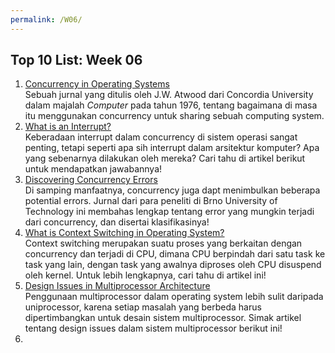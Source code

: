 ```yaml
---
permalink: /W06/
---
```


## Top 10 List: Week 06

1. [Concurrency in Operating Systems](https://www.computer.org/csdl/magazine/co/1976/10/01647182/13rRUwwslyQ)<br>Sebuah jurnal yang ditulis oleh J.W. Atwood dari Concordia University dalam majalah *Computer* pada tahun 1976, tentang bagaimana di masa itu menggunakan concurrency untuk sharing sebuah computing system.
2. [What is an Interrupt?](https://binaryterms.com/interrupts-in-computer-architecture.html)<br>Keberadaan interrupt dalam concurrency di sistem operasi sangat penting, tetapi seperti apa sih interrupt dalam arsitektur komputer? Apa yang sebenarnya dilakukan oleh mereka? Cari tahu di artikel berikut untuk mendapatkan jawabannya!
3. [Discovering Concurrency Errors](https://www.fit.vutbr.cz/~vojnar/Publications/lfkv-lrv18.pdf)<br>Di samping manfaatnya, concurrency juga dapt menimbulkan beberapa potential errors. Jurnal dari para peneliti di Brno University of Technology ini membahas lengkap tentang error yang mungkin terjadi dari concurrency, dan disertai klasifikasinya!
4. [What is Context Switching in Operating System?](https://afteracademy.com/blog/what-is-context-switching-in-operating-system)<br>Context switching merupakan suatu proses yang berkaitan dengan concurrency dan terjadi di CPU, dimana CPU berpindah dari satu task ke task yang lain, dengan task yang awalnya diproses oleh CPU disuspend oleh kernel. Untuk lebih lengkapnya, cari tahu di artikel ini!
5. [Design Issues in Multiprocessor Architecture](https://www.ques10.com/p/46910/design-issues-in-multiprocessor-architecture-1/)<br>Penggunaan multiprocessor dalam operating system lebih sulit daripada uniprocessor, karena setiap masalah yang berbeda harus dipertimbangkan untuk desain sistem multiprocessor. Simak artikel tentang design issues dalam sistem multiprocessor berikut ini!
6. 
